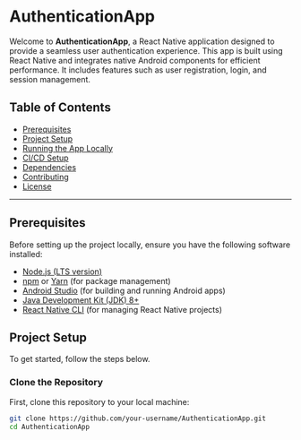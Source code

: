 # AuthenticationApp

Welcome to **AuthenticationApp**, a React Native application designed to provide a seamless user authentication experience. This app is built using React Native and integrates native Android components for efficient performance. It includes features such as user registration, login, and session management.

## Table of Contents

- [Prerequisites](#prerequisites)
- [Project Setup](#project-setup)
- [Running the App Locally](#running-the-app-locally)
- [CI/CD Setup](#cicd-setup)
- [Dependencies](#dependencies)
- [Contributing](#contributing)
- [License](#license)

---

## Prerequisites

Before setting up the project locally, ensure you have the following software installed:

- [Node.js (LTS version)](https://nodejs.org/en/)
- [npm](https://www.npmjs.com/) or [Yarn](https://yarnpkg.com/) (for package management)
- [Android Studio](https://developer.android.com/studio) (for building and running Android apps)
- [Java Development Kit (JDK) 8+](https://www.oracle.com/java/technologies/javase-downloads.html)
- [React Native CLI](https://reactnative.dev/docs/environment-setup) (for managing React Native projects)

## Project Setup

To get started, follow the steps below.

### Clone the Repository

First, clone this repository to your local machine:

```bash
git clone https://github.com/your-username/AuthenticationApp.git
cd AuthenticationApp
